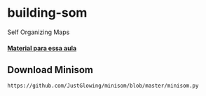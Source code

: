# building-som

Self Organizing Maps

#### [Material para essa aula](https://docs.google.com/presentation/d/15gGAYO4AnG0g9xfOgji_Sed0lqw5HfWwkchTyejazaE/edit)

## Download Minisom

`https://github.com/JustGlowing/minisom/blob/master/minisom.py`
